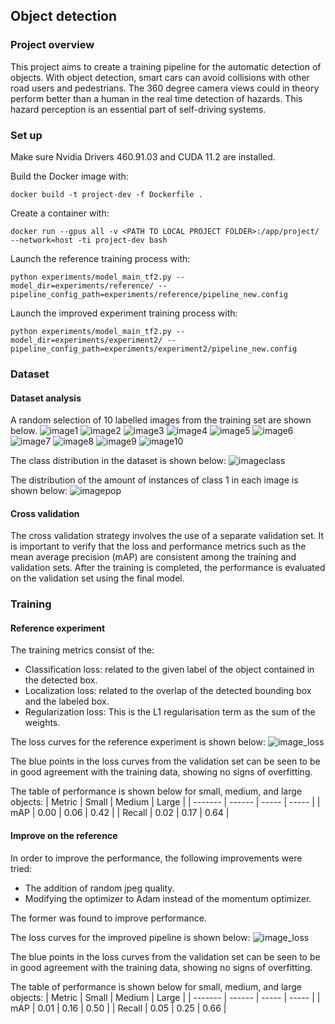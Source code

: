 ## Object detection

### Project overview
This project aims to create a training pipeline for the automatic detection of objects.
With object detection, smart cars can avoid collisions with other road users and pedestrians.
The 360 degree camera views could in theory perform better than a human in the real time detection
of hazards. This hazard perception is an essential part of self-driving systems.

### Set up
Make sure Nvidia Drivers 460.91.03 and CUDA 11.2 are installed.

Build the Docker image with:
```
docker build -t project-dev -f Dockerfile .
```

Create a container with:
```
docker run --gpus all -v <PATH TO LOCAL PROJECT FOLDER>:/app/project/ --network=host -ti project-dev bash
```

Launch the reference training process with:
```
python experiments/model_main_tf2.py --model_dir=experiments/reference/ --pipeline_config_path=experiments/reference/pipeline_new.config
```

Launch the improved experiment training process with:
```
python experiments/model_main_tf2.py --model_dir=experiments/experiment2/ --pipeline_config_path=experiments/experiment2/pipeline_new.config
```
### Dataset
#### Dataset analysis
A random selection of 10 labelled images from the training set are shown below.
![image1](images/output1.png)
![image2](images/output2.png)
![image3](images/output3.png)
![image4](images/output4.png)
![image5](images/output5.png)
![image6](images/output6.png)
![image7](images/output7.png)
![image8](images/output8.png)
![image9](images/output9.png)
![image10](images/output10.png)

The class distribution in the dataset is shown below:
![imageclass](images/class_dist.png)

The distribution of the amount of instances of class 1 in each image is shown below:
![imagepop](images/class1_pop.png)


#### Cross validation
The cross validation strategy involves the use of a separate validation set. It is important to verify that the loss and performance metrics such as the mean average
precision (mAP) are consistent among the training and validation sets. After the training is completed, the
performance is evaluated on the validation set using the final model.

### Training
#### Reference experiment
The training metrics consist of the:
- Classification loss: related to the given label of the object contained in the detected box.
- Localization loss: related to the overlap of the detected bounding box and the labeled box.
- Regularization loss: This is the L1 regularisation term as the sum of the weights.

The loss curves for the reference experiment is shown below:
![image_loss](images/loss_comp_ref.png)

The blue points in the loss curves from the validation set can be seen to be in good agreement with the training data, showing no signs of overfitting.

The table of performance is shown below for small, medium, and large objects:
| Metric | Small | Medium | Large |
| ------- | ------ | ----- | ----- |
| mAP | 0.00 | 0.06 | 0.42 |
| Recall | 0.02 | 0.17 | 0.64 |

#### Improve on the reference
In order to improve the performance, the following improvements were tried:
- The addition of random jpeg quality.
- Modifying the optimizer to Adam instead of the momentum optimizer.

The former was found to improve performance.

The loss curves for the improved pipeline is shown below:
![image_loss](images/loss_exp2.png)

The blue points in the loss curves from the validation set can be seen to be in good agreement with the training data, showing no signs of overfitting.

The table of performance is shown below for small, medium, and large objects:
| Metric | Small | Medium | Large |
| ------- | ------ | ----- | ----- |
| mAP | 0.01 | 0.16 | 0.50 |
| Recall | 0.05 | 0.25 | 0.66 |
